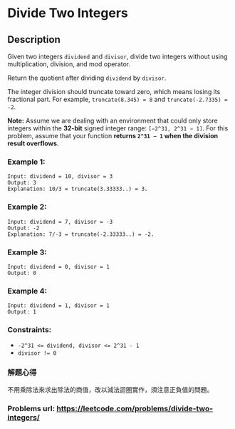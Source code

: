 # Divide Two Integers
## Description
Given two integers `dividend` and `divisor`, divide two integers without using multiplication, division, and mod operator.

Return the quotient after dividing `dividend` by `divisor`.

The integer division should truncate toward zero, which means losing its fractional part. For example, `truncate(8.345) = 8` and `truncate(-2.7335) = -2`.

**Note:** Assume we are dealing with an environment that could only store integers within the **32-bit** signed integer range: `[−2^31, 2^31 − 1]`. For this problem, assume that your function **returns `2^31 − 1` when the division result overflows**.

### Example 1:
    Input: dividend = 10, divisor = 3
    Output: 3
    Explanation: 10/3 = truncate(3.33333..) = 3.

### Example 2:
    Input: dividend = 7, divisor = -3
    Output: -2
    Explanation: 7/-3 = truncate(-2.33333..) = -2.

### Example 3:
    Input: dividend = 0, divisor = 1
    Output: 0

### Example 4:
    Input: dividend = 1, divisor = 1
    Output: 1

### Constraints:
* `-2^31 <= dividend, divisor <= 2^31 - 1`
* `divisor != 0`

### 解題心得
不用乘除法來求出除法的商值，改以減法迴圈實作，須注意正負值的問題。

### Problems url: https://leetcode.com/problems/divide-two-integers/